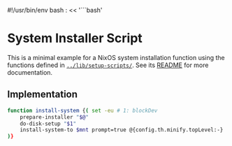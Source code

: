 #!/usr/bin/env bash
: << '```bash'

# System Installer Script

This is a minimal example for a NixOS system installation function using the functions defined in [`../lib/setup-scripts/`](../lib/setup-scripts/). See its [README](../lib/setup-scripts/README.md) for more documentation.


## Implementation

```bash
function install-system {( set -eu # 1: blockDev
    prepare-installer "$@"
    do-disk-setup "$1"
    install-system-to $mnt prompt=true @{config.th.minify.topLevel:-}
)}
